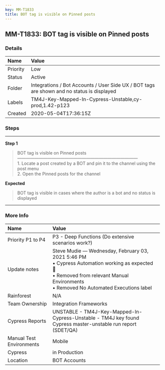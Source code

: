 ```yaml
---
key: MM-T1833
title: BOT tag is visible on Pinned posts
---
```


## MM-T1833: BOT tag is visible on Pinned posts

### Details

| Name     | Value                                                                                      |
| :------- | :----------------------------------------------------------------------------------------- |
| Priority | Low                                                                                        |
| Status   | Active                                                                                     |
| Folder   | Integrations / Bot Accounts / User Side UX / BOT tags are shown and no status is displayed |
| Labels   | TM4J-Key-Mapped-In-Cypress-Unstable,cy-prod,1.42-p123                                      |
| Created  | 2020-05-04T17:36:15Z                                                                       |

### Steps

<hr/>

**Step 1**

> <article>BOT tag is visible on Pinned posts<br />&mdash;&mdash;&mdash;&mdash;&mdash;&mdash;&mdash;&mdash;&mdash;&mdash;&mdash;&mdash;&mdash;&mdash;&mdash;&mdash;&mdash;&mdash;&mdash;&mdash;&mdash;&mdash;&mdash;&mdash;&mdash;&mdash;&mdash;&mdash;<br />1. Locate a post created by a BOT and pin it to the channel using the post menu<br />2. Open the Pinned posts for the channel</article>

**Expected**

> <article>BOT tag is visible in cases where the author is a bot  and no status is displayed</article>

<hr/>

### More Info

| Name                     | Value                                                                                                                                                                                      |
| :----------------------- | :----------------------------------------------------------------------------------------------------------------------------------------------------------------------------------------- |
| Priority P1 to P4        | P3 - Deep Functions (Do extensive scenarios work?)                                                                                                                                         |
| Update notes             | Steve Mudie — Wednesday, February 03, 2021 5:46 PM<br>• Cypress Automation working as expected 🎉<br>• Removed from relevant Manual Environments<br>• Removed No Automated Executions label |
| Rainforest               | N/A                                                                                                                                                                                        |
| Team Ownership           | Integration Frameworks                                                                                                                                                                     |
| Cypress Reports          | UNSTABLE - TM4J-Key-Mapped-In-Cypress-Unstable - TM4J key found Cypress master-unstable run report (SDET/QA)                                                                               |
| Manual Test Environments | Mobile                                                                                                                                                                                     |
| Cypress                  | in Production                                                                                                                                                                              |
| Location                 | BOT Accounts                                                                                                                                                                               |
